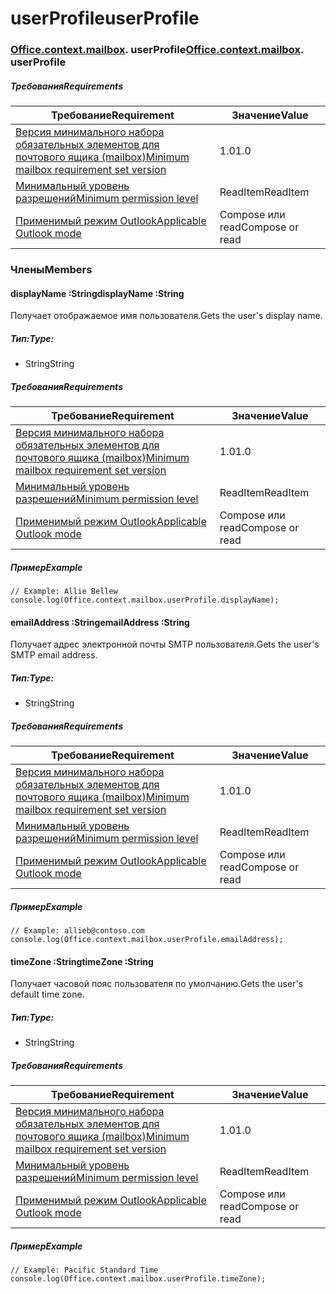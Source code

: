 
# <a name="userprofile"></a><span data-ttu-id="0a7a9-101">userProfile</span><span class="sxs-lookup"><span data-stu-id="0a7a9-101">userProfile</span></span>

### <span data-ttu-id="0a7a9-p101">[Office](Office.md)[.context](Office.context.md)[.mailbox](Office.context.mailbox.md). userProfile</span><span class="sxs-lookup"><span data-stu-id="0a7a9-p101">[Office](Office.md)[.context](Office.context.md)[.mailbox](Office.context.mailbox.md). userProfile</span></span>

##### <a name="requirements"></a><span data-ttu-id="0a7a9-104">Требования</span><span class="sxs-lookup"><span data-stu-id="0a7a9-104">Requirements</span></span>

|<span data-ttu-id="0a7a9-105">Требование</span><span class="sxs-lookup"><span data-stu-id="0a7a9-105">Requirement</span></span>| <span data-ttu-id="0a7a9-106">Значение</span><span class="sxs-lookup"><span data-stu-id="0a7a9-106">Value</span></span>|
|---|---|
|[<span data-ttu-id="0a7a9-107">Версия минимального набора обязательных элементов для почтового ящика (mailbox)</span><span class="sxs-lookup"><span data-stu-id="0a7a9-107">Minimum mailbox requirement set version</span></span>](/office/dev/add-ins/reference/requirement-sets/outlook-api-requirement-sets)| <span data-ttu-id="0a7a9-108">1.0</span><span class="sxs-lookup"><span data-stu-id="0a7a9-108">1.0</span></span>|
|[<span data-ttu-id="0a7a9-109">Минимальный уровень разрешений</span><span class="sxs-lookup"><span data-stu-id="0a7a9-109">Minimum permission level</span></span>](https://docs.microsoft.com/outlook/add-ins/understanding-outlook-add-in-permissions)| <span data-ttu-id="0a7a9-110">ReadItem</span><span class="sxs-lookup"><span data-stu-id="0a7a9-110">ReadItem</span></span>|
|[<span data-ttu-id="0a7a9-111">Применимый режим Outlook</span><span class="sxs-lookup"><span data-stu-id="0a7a9-111">Applicable Outlook mode</span></span>](https://docs.microsoft.com/outlook/add-ins/#extension-points)| <span data-ttu-id="0a7a9-112">Compose или read</span><span class="sxs-lookup"><span data-stu-id="0a7a9-112">Compose or read</span></span>|

### <a name="members"></a><span data-ttu-id="0a7a9-113">Члены</span><span class="sxs-lookup"><span data-stu-id="0a7a9-113">Members</span></span>

####  <a name="displayname-string"></a><span data-ttu-id="0a7a9-114">displayName :String</span><span class="sxs-lookup"><span data-stu-id="0a7a9-114">displayName :String</span></span>

<span data-ttu-id="0a7a9-115">Получает отображаемое имя пользователя.</span><span class="sxs-lookup"><span data-stu-id="0a7a9-115">Gets the user's display name.</span></span>

##### <a name="type"></a><span data-ttu-id="0a7a9-116">Тип:</span><span class="sxs-lookup"><span data-stu-id="0a7a9-116">Type:</span></span>

*   <span data-ttu-id="0a7a9-117">String</span><span class="sxs-lookup"><span data-stu-id="0a7a9-117">String</span></span>

##### <a name="requirements"></a><span data-ttu-id="0a7a9-118">Требования</span><span class="sxs-lookup"><span data-stu-id="0a7a9-118">Requirements</span></span>

|<span data-ttu-id="0a7a9-119">Требование</span><span class="sxs-lookup"><span data-stu-id="0a7a9-119">Requirement</span></span>| <span data-ttu-id="0a7a9-120">Значение</span><span class="sxs-lookup"><span data-stu-id="0a7a9-120">Value</span></span>|
|---|---|
|[<span data-ttu-id="0a7a9-121">Версия минимального набора обязательных элементов для почтового ящика (mailbox)</span><span class="sxs-lookup"><span data-stu-id="0a7a9-121">Minimum mailbox requirement set version</span></span>](/office/dev/add-ins/reference/requirement-sets/outlook-api-requirement-sets)| <span data-ttu-id="0a7a9-122">1.0</span><span class="sxs-lookup"><span data-stu-id="0a7a9-122">1.0</span></span>|
|[<span data-ttu-id="0a7a9-123">Минимальный уровень разрешений</span><span class="sxs-lookup"><span data-stu-id="0a7a9-123">Minimum permission level</span></span>](https://docs.microsoft.com/outlook/add-ins/understanding-outlook-add-in-permissions)| <span data-ttu-id="0a7a9-124">ReadItem</span><span class="sxs-lookup"><span data-stu-id="0a7a9-124">ReadItem</span></span>|
|[<span data-ttu-id="0a7a9-125">Применимый режим Outlook</span><span class="sxs-lookup"><span data-stu-id="0a7a9-125">Applicable Outlook mode</span></span>](https://docs.microsoft.com/outlook/add-ins/#extension-points)| <span data-ttu-id="0a7a9-126">Compose или read</span><span class="sxs-lookup"><span data-stu-id="0a7a9-126">Compose or read</span></span>|

##### <a name="example"></a><span data-ttu-id="0a7a9-127">Пример</span><span class="sxs-lookup"><span data-stu-id="0a7a9-127">Example</span></span>

```
// Example: Allie Bellew
console.log(Office.context.mailbox.userProfile.displayName);
```

####  <a name="emailaddress-string"></a><span data-ttu-id="0a7a9-128">emailAddress :String</span><span class="sxs-lookup"><span data-stu-id="0a7a9-128">emailAddress :String</span></span>

<span data-ttu-id="0a7a9-129">Получает адрес электронной почты SMTP пользователя.</span><span class="sxs-lookup"><span data-stu-id="0a7a9-129">Gets the user's SMTP email address.</span></span>

##### <a name="type"></a><span data-ttu-id="0a7a9-130">Тип:</span><span class="sxs-lookup"><span data-stu-id="0a7a9-130">Type:</span></span>

*   <span data-ttu-id="0a7a9-131">String</span><span class="sxs-lookup"><span data-stu-id="0a7a9-131">String</span></span>

##### <a name="requirements"></a><span data-ttu-id="0a7a9-132">Требования</span><span class="sxs-lookup"><span data-stu-id="0a7a9-132">Requirements</span></span>

|<span data-ttu-id="0a7a9-133">Требование</span><span class="sxs-lookup"><span data-stu-id="0a7a9-133">Requirement</span></span>| <span data-ttu-id="0a7a9-134">Значение</span><span class="sxs-lookup"><span data-stu-id="0a7a9-134">Value</span></span>|
|---|---|
|[<span data-ttu-id="0a7a9-135">Версия минимального набора обязательных элементов для почтового ящика (mailbox)</span><span class="sxs-lookup"><span data-stu-id="0a7a9-135">Minimum mailbox requirement set version</span></span>](/office/dev/add-ins/reference/requirement-sets/outlook-api-requirement-sets)| <span data-ttu-id="0a7a9-136">1.0</span><span class="sxs-lookup"><span data-stu-id="0a7a9-136">1.0</span></span>|
|[<span data-ttu-id="0a7a9-137">Минимальный уровень разрешений</span><span class="sxs-lookup"><span data-stu-id="0a7a9-137">Minimum permission level</span></span>](https://docs.microsoft.com/outlook/add-ins/understanding-outlook-add-in-permissions)| <span data-ttu-id="0a7a9-138">ReadItem</span><span class="sxs-lookup"><span data-stu-id="0a7a9-138">ReadItem</span></span>|
|[<span data-ttu-id="0a7a9-139">Применимый режим Outlook</span><span class="sxs-lookup"><span data-stu-id="0a7a9-139">Applicable Outlook mode</span></span>](https://docs.microsoft.com/outlook/add-ins/#extension-points)| <span data-ttu-id="0a7a9-140">Compose или read</span><span class="sxs-lookup"><span data-stu-id="0a7a9-140">Compose or read</span></span>|

##### <a name="example"></a><span data-ttu-id="0a7a9-141">Пример</span><span class="sxs-lookup"><span data-stu-id="0a7a9-141">Example</span></span>

```
// Example: allieb@contoso.com
console.log(Office.context.mailbox.userProfile.emailAddress);
```

####  <a name="timezone-string"></a><span data-ttu-id="0a7a9-142">timeZone :String</span><span class="sxs-lookup"><span data-stu-id="0a7a9-142">timeZone :String</span></span>

<span data-ttu-id="0a7a9-143">Получает часовой пояс пользователя по умолчанию.</span><span class="sxs-lookup"><span data-stu-id="0a7a9-143">Gets the user's default time zone.</span></span>

##### <a name="type"></a><span data-ttu-id="0a7a9-144">Тип:</span><span class="sxs-lookup"><span data-stu-id="0a7a9-144">Type:</span></span>

*   <span data-ttu-id="0a7a9-145">String</span><span class="sxs-lookup"><span data-stu-id="0a7a9-145">String</span></span>

##### <a name="requirements"></a><span data-ttu-id="0a7a9-146">Требования</span><span class="sxs-lookup"><span data-stu-id="0a7a9-146">Requirements</span></span>

|<span data-ttu-id="0a7a9-147">Требование</span><span class="sxs-lookup"><span data-stu-id="0a7a9-147">Requirement</span></span>| <span data-ttu-id="0a7a9-148">Значение</span><span class="sxs-lookup"><span data-stu-id="0a7a9-148">Value</span></span>|
|---|---|
|[<span data-ttu-id="0a7a9-149">Версия минимального набора обязательных элементов для почтового ящика (mailbox)</span><span class="sxs-lookup"><span data-stu-id="0a7a9-149">Minimum mailbox requirement set version</span></span>](/office/dev/add-ins/reference/requirement-sets/outlook-api-requirement-sets)| <span data-ttu-id="0a7a9-150">1.0</span><span class="sxs-lookup"><span data-stu-id="0a7a9-150">1.0</span></span>|
|[<span data-ttu-id="0a7a9-151">Минимальный уровень разрешений</span><span class="sxs-lookup"><span data-stu-id="0a7a9-151">Minimum permission level</span></span>](https://docs.microsoft.com/outlook/add-ins/understanding-outlook-add-in-permissions)| <span data-ttu-id="0a7a9-152">ReadItem</span><span class="sxs-lookup"><span data-stu-id="0a7a9-152">ReadItem</span></span>|
|[<span data-ttu-id="0a7a9-153">Применимый режим Outlook</span><span class="sxs-lookup"><span data-stu-id="0a7a9-153">Applicable Outlook mode</span></span>](https://docs.microsoft.com/outlook/add-ins/#extension-points)| <span data-ttu-id="0a7a9-154">Compose или read</span><span class="sxs-lookup"><span data-stu-id="0a7a9-154">Compose or read</span></span>|

##### <a name="example"></a><span data-ttu-id="0a7a9-155">Пример</span><span class="sxs-lookup"><span data-stu-id="0a7a9-155">Example</span></span>

```
// Example: Pacific Standard Time
console.log(Office.context.mailbox.userProfile.timeZone);
```